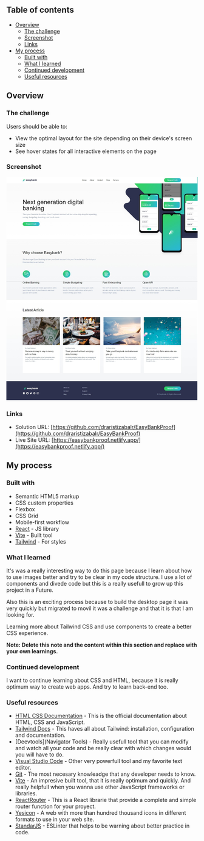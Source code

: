 ## Table of contents

- [Overview](#overview)
  - [The challenge](#the-challenge)
  - [Screenshot](#screenshot)
  - [Links](#links)
- [My process](#my-process)
  - [Built with](#built-with)
  - [What I learned](#what-i-learned)
  - [Continued development](#continued-development)
  - [Useful resources](#useful-resources)

## Overview

### The challenge

Users should be able to:

- View the optimal layout for the site depending on their device's screen size
- See hover states for all interactive elements on the page

### Screenshot

![PageScreenshot](./public/screenshots/Screenshot.jpg)

### Links

- Solution URL: [https://github.com/draristizabalr/EasyBankProof](https://github.com/draristizabalr/EasyBankProof)
- Live Site URL: [https://easybankproof.netlify.app/](https://easybankproof.netlify.app/)

## My process

### Built with

- Semantic HTML5 markup
- CSS custom properties
- Flexbox
- CSS Grid
- Mobile-first workflow
- [React](https://reactjs.org/) - JS library
- [Vite](https://vitejs.dev/) - Built tool
- [Tailwind](https://tailwindcss.com/) - For styles

### What I learned

It's was a really interesting way to do this page because I learn about how to use images better and try to be clear in my code structure. I use a lot of components and divede code but this is a really usefull to grow up this project in a Future.

Also this is an exciting process because to build the desktop page it was very quickly but migrated to movil it was a challenge and that it is that I am looking for.

Learning more about Tailwind CSS and use components to create a better CSS experience.

**Note: Delete this note and the content within this section and replace with your own learnings.**

### Continued development

I want to continue learning about CSS and HTML, because it is really optimum way to create web apps. And try to learn back-end too.

### Useful resources

- [HTML CSS Documentation](https://developer.mozilla.org/es/) - This is the official documentation about HTML, CSS and JavaScript.
- [Tailwind Docs](https://tailwindcss.com/docs/) - This haves all about Tailwind: installation, configuration and documentation.
- [Deevtools](Navigator Tools) - Really usefull tool that you can modify and watch all your code and be really clear with which changes would you will have to do.
- [Visual Studio Code](https://code.visualstudio.com) - Other very powerfull tool and my favorite text editor.
- [Git](https://www.git-scm.com/) - The most necesary knowleadge that any developer needs to know.
- [Vite](https://vitejs.dev/) - An impresive built tool, that it is really optimum and quickly. And really helpfull when you wanna use other JavaScript frameworks or libraries.
- [ReactRouter](https://reactrouter.com/) - This is a React librarie that provide a complete and simple router function for your proyect.
- [Yesicon](https://yesicon.app/) - A web with more than hundred thousand icons in different formats to use in your web site.
- [StandarJS](https://standardjs.com/) - ESLinter that helps to be warning about better practice in code.
